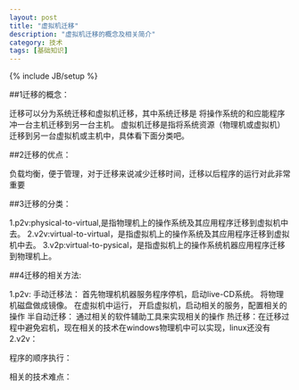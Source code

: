 ```yaml
---
layout: post
title: "虚拟机迁移"
description: "虚拟机迁移的概念及相关简介"
category: 技术
tags: [基础知识]
---
```

{% include JB/setup %}

##1迁移的概念：

迁移可以分为系统迁移和虚拟机迁移，其中系统迁移是	将操作系统的和应能程序冲一台主机迁移到另一台主机。
虚拟机迁移是指将系统资源（物理机或虚拟机）迁移到另一台虚拟机或主机中，具体看下面分类吧。

##2迁移的优点：

负载均衡，便于管理，对于迁移来说减少迁移时间，迁移以后程序的运行对此非常重要

##3迁移的分类：

1.p2v:physical-to-virtual,是指物理机上的操作系统及其应用程序迁移到虚拟机中去。
2.v2v:virtual-to-virtual，是指虚拟机上的操作系统及其应用程序迁移到虚拟机中去。
3.v2p:virtual-to-pysical，是指虚拟机上的操作系统机器应用程序迁移到物理机上。

##4迁移的相关方法:

1.p2v:
手动迁移法：
首先物理机机器服务程序停机，启动live-CD系统。
将物理机磁盘做成镜像。
在虚拟机中运行，
开启虚拟机，启动相关的服务，配置相关的操作
半自动迁移：
通过相关的软件辅助工具来实现相关的操作
热迁移：在迁移过程中避免宕机，现在相关的技术在windows物理机中可以实现，linux还没有
2.v2v：

程序的顺序执行：

相关的技术难点：

